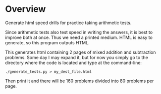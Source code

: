 # Overview

Generate html speed drills for practice taking arithmetic tests.

Since arithmetic tests also test speed in writing the answers, it is
best to improve both at once. Thus we need a printed medium. HTML is
easy to generate, so this program outputs HTML.

This generates html containing 2 pages of mixed addition and
subtraction problems. Some day I may expand it, but for now you simply
go to the directory where the code is located and type at the
command-line:

    ./generate_tests.py > my_dest_file.html

Then print it and there will be 160 problems divided into 80 problems
per page.
